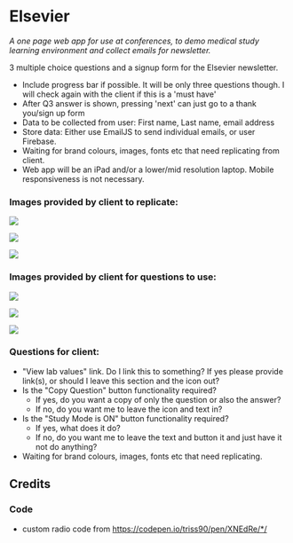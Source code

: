 # Elsevier
_A one page web app for use at conferences, to demo medical study learning environment and collect emails for newsletter._

3 multiple choice questions and a signup form for the Elsevier newsletter.

- Include progress bar if possible. It will be only three questions though. I will check again with the client if this is a 'must have'
- After Q3 answer is shown, pressing 'next' can just go to a thank you/sign up form
- Data to be collected from user: First name, Last name, email address
- Store data: Either use EmailJS to send individual emails, or user Firebase.
- Waiting for brand colours, images, fonts etc that need replicating from client. 
- Web app will be an iPad and/or a lower/mid resolution laptop. Mobile responsiveness is not necessary.

### Images provided by client to replicate: 

![](https://i.ibb.co/njW7WKS/Clipboard01.jpg)

![](https://i.ibb.co/4ZnfZVx/Clipboard02.jpg)

![](https://i.ibb.co/Kjvd8S4/Clipboard03.jpg)


### Images provided by client for questions to use:

![](https://i.ibb.co/txT3ycF/image001.jpg)

![](https://i.ibb.co/LYFfVMw/image002.jpg)

![](https://i.ibb.co/Gv6vxxv/image003.jpg)

### Questions for client:
- "View lab values" link. Do I link this to something? If yes please provide link(s), or should I leave this section and the icon out? 
- Is the "Copy Question" button functionality required? 
    - If yes, do you want a copy of only the question or also the answer?
    - If no, do you want me to leave the icon and text in?
- Is the "Study Mode is ON" button functionality required?
    - If yes, what does it do?
    - If no, do you want me to leave the text and button it and just have it not do anything?
- Waiting for brand colours, images, fonts etc that need replicating.

## Credits

### Code
 - custom radio code from https://codepen.io/triss90/pen/XNEdRe/*/
